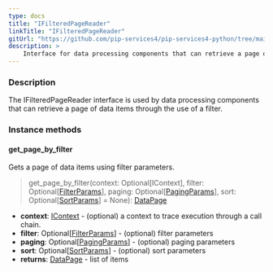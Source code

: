 ```yaml
---
type: docs
title: "IFilteredPageReader"
linkTitle: "IFilteredPageReader"
gitUrl: "https://github.com/pip-services4/pip-services4-python/tree/main/pip-services4-persistence-python"
description: >
    Interface for data processing components that can retrieve a page of data items by a filter.
---
```


### Description

The IFilteredPageReader interface is used by data processing components that can retrieve a page of data items through the use of a filter.

### Instance methods

#### get_page_by_filter
Gets a page of data items using filter parameters.

> get_page_by_filter(context: Optional[IContext], filter: Optional[[FilterParams](../../../data/query/filter_params)], paging: Optional[[PagingParams](../../../data/query/paging_params)], sort: Optional[[SortParams](../../../data/query/sort_params)] = None): [DataPage](../../../data/query/data_page)

- **context**: [IContext](../../../components/context/icontext) - (optional) a context to trace execution through a call chain.
- **filter**: Optional[[FilterParams](../../../data/query/filter_params)] - (optional) filter parameters
- **paging**: Optional[[PagingParams](../../../data/query/paging_params)] -  (optional) paging parameters
- **sort**: Optional[[SortParams](../../../data/query/sort_params)] - (optional) sort parameters
- **returns**: [DataPage](../../../data/query/data_page) - list of items

